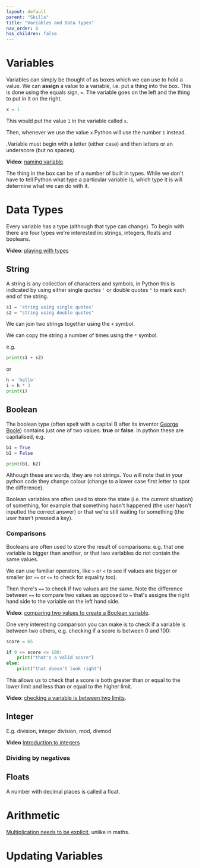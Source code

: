 ```yaml
---
layout: default
parent: "Skills"
title: "Variables and Data Types"
nav_order: 8
has_children: false
--- 
```


# Variables 

Variables can simply be thought of as boxes which we can use to hold a value. We can **assign** a value to a variable, i.e. put a thing into the box. This is done using the equals sign, `=`. The variable goes on the left and the thing to put in it on the right. 

```python
x = 1 
```

This would put the value `1` in the variable called `x`. 

Then, whenever we use the value `x` Python will use the number `1` instead. 

.Variable must begin with a letter (either case) and then letters or an underscore (but no spaces). 

**Video**: [naming variable](https://www.loom.com/share/98d4a44259194088896a50a09b515be3).

The thing in the box can be of a number of built in types. While we don't have to tell Python what type a particular variable is, which type it is will determine what we can do with it. 


# Data Types

Every variable has a type (although that type can change). To begin with there are four types we're interested in: strings, integers, floats and booleans. 

**Video**: [playing with types](https://www.loom.com/share/8435483e5f6e4508bd26f49d563f8bc8)


## String

A string is any collection of characters and symbols, in Python this is indicated by using either single quotes `'` or double quotes `"` to mark each end of the string. 

```python
s1 = 'string using single quotes' 
s2 = "string using double quotes" 
```

We can join two strings together using the `+` symbol. 

We can copy the string a number of times using the `*` symbol. 

e.g. 

```python
print(s1 + s2)
```

or

```python
h = 'hello'
i = h * 3
print(i)
```


## Boolean 

The boolean type (often spelt with a capital B after its inventor [George Boole](https://en.wikipedia.org/wiki/George_Boole)) contains just one of two values: **true** or **false**. In python these are capitalised, e.g. 

```python
b1 = True
b2 = False 

print(b1, b2)
```

Although these are words, they are not strings. You will note that in your python code they change colour (change to a lower case first letter to spot the difference).

Boolean variables are often used to store the state (i.e. the current situation) of something, for example that something hasn't happened (the user hasn't inputted the correct answer) or that we're still waiting for something (the user hasn't pressed a key). 

### Comparisons

Booleans are often used to store the result of comparisons: e.g. that one variable is bigger than another, or that two variables do not contain the same values. 

We can use familiar operators, like `>` or `<` to see if values are bigger or smaller (or `>=` or `<=` to check for equality too). 

Then there's `==` to check if two values are the same. Note the difference between `==` to compare two values as opposed to `=` that's assigns the right hand side to the variable on the left hand side. 

**Video**: [comparing two values to create a Boolean variable](https://www.loom.com/share/2eaff8d080634d1ab40090583f3f5da2).

One very interesting comparison you can make is to check if a variable is between two others, e.g. checking if a score is between 0 and 100: 

```python
score = 65

if 0 <= score <= 100:
	print("that's a valid score")
else: 
	print("that doesn't look right")
```

This allows us to check that a score is both greater than or equal to the lower limit and less than or equal to the higher limit. 

**Video**: [checking a variable is between two limits](https://www.loom.com/share/ed351e3b06c74c40901f06722f74546c).

## Integer

E.g. division, integer division, mod, divmod 

**Video** [Introduction to integers](https://www.loom.com/share/81a509dc34944fbdb91fb0ae21f5f68f)


### Dividing by negatives 


## Floats 

A number with decimal places is called a float. 


# Arithmetic 

[Multiplication needs to be explicit](https://www.loom.com/share/4e3c09be07624ac8b80c00f08cb1f2ec), unlike in maths. 

# Updating Variables 




